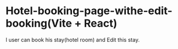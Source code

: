 # Hotel-booking-page-withe-edit-booking(Vite + React)
I user can book his stay(hotel room) and Edit this stay. 
